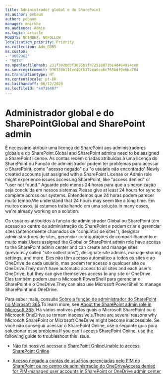 ```yaml
---
title: Administrador global e do SharePoint
ms.author: pebaum
author: pebaum
manager: mnirkhe
ms.audience: Admin
ms.topic: article
ROBOTS: NOINDEX, NOFOLLOW
localization_priority: Priority
ms.collection: Adm_O365
ms.custom:
- "9002962"
- "5674"
ms.openlocfilehash: 231f302bd3f3655b1fe72518d71b14d464914ce0
ms.sourcegitcommit: 936330b11fec49f6174eadea6c765bdf9e6ba784
ms.translationtype: HT
ms.contentlocale: pt-BR
ms.lasthandoff: 06/12/2020
ms.locfileid: "44716407"
---
```

# <a name="global-and-sharepoint-admin"></a><span data-ttu-id="06c97-102">Administrador global e do SharePoint</span><span class="sxs-lookup"><span data-stu-id="06c97-102">Global and SharePoint admin</span></span>

<span data-ttu-id="06c97-103">É necessário atribuir uma licença do SharePoint aos administradores globais e do SharePoint.</span><span class="sxs-lookup"><span data-stu-id="06c97-103">Global and SharePoint admins need to be assigned a SharePoint license.</span></span> <span data-ttu-id="06c97-104">As contas recém criadas atribuídas à uma licença do SharePoint ou Função de administrador podem ter problemas para acessar o SharePoint, como "acesso negado" ou "o usuário não encontrado".</span><span class="sxs-lookup"><span data-stu-id="06c97-104">Newly created accounts just assigned with a SharePoint License or Admin role might experience issues accessing SharePoint, like "access denied" or "user not found."</span></span> <span data-ttu-id="06c97-105">Aguarde pelo menos 24 horas para que a sincronização seja concluída em nossos sistemas.</span><span class="sxs-lookup"><span data-stu-id="06c97-105">Please give at least 24 hours for sync to complete across our systems.</span></span> <span data-ttu-id="06c97-106">Entendemos que 24 horas podem parecer muito tempo.</span><span class="sxs-lookup"><span data-stu-id="06c97-106">We understand that 24 hours may seem like a long time.</span></span> <span data-ttu-id="06c97-107">Em muitos casos, já estamos trabalhando em uma solução.</span><span class="sxs-lookup"><span data-stu-id="06c97-107">In many cases, we're already working on a solution.</span></span>

<span data-ttu-id="06c97-108">Os usuários atribuídos à função de administrador Global ou SharePoint têm acesso ao centro de administração do SharePoint e podem criar e gerenciar sites (anteriormente chamados de "conjuntos de sites"), designar administradores de sites, gerenciar configurações de compartilhamento e muito mais.</span><span class="sxs-lookup"><span data-stu-id="06c97-108">Users assigned the Global or SharePoint admin role have access to the SharePoint admin center and can create and manage sites (previously called "site collections"), designate site admins, manage sharing settings, and more.</span></span> <span data-ttu-id="06c97-109">Eles não têm acesso automático a todos os sites e ao OneDrive de cada usuário, mas podem ter acesso a qualquer site ou OneDrive.</span><span class="sxs-lookup"><span data-stu-id="06c97-109">They don't have automatic access to all sites and each user's OneDrive, but they can give themselves access to any site or OneDrive.</span></span> <span data-ttu-id="06c97-110">Eles também podem usar o Microsoft PowerShell para gerenciar o SharePoint e o OneDrive.</span><span class="sxs-lookup"><span data-stu-id="06c97-110">They can also use Microsoft PowerShell to manage SharePoint and OneDrive.</span></span>

<span data-ttu-id="06c97-111">Para saber mais, consulte [Sobre a função de administrador do SharePoint no Microsoft 365](https://docs.microsoft.com/sharepoint/sharepoint-admin-role).</span><span class="sxs-lookup"><span data-stu-id="06c97-111">To learn more, see [About the SharePoint admin role in Microsoft 365](https://docs.microsoft.com/sharepoint/sharepoint-admin-role).</span></span>
<span data-ttu-id="06c97-112">Há vários motivos pelos quais o Microsoft SharePoint ou o Microsoft OneDrive se tornam inacessíveis.</span><span class="sxs-lookup"><span data-stu-id="06c97-112">There are several reasons why Microsoft SharePoint or Microsoft OneDrive might become inaccessible.</span></span> <span data-ttu-id="06c97-113">Se você não conseguir acessar o SharePoint Online, use o seguinte guia para solucionar esse problema.</span><span class="sxs-lookup"><span data-stu-id="06c97-113">If you can't access SharePoint Online, use the following guide to troubleshoot this issue.</span></span>

- [<span data-ttu-id="06c97-114">Não foi possível acessar o SharePoint Online</span><span class="sxs-lookup"><span data-stu-id="06c97-114">Unable to access SharePoint Online</span></span>](https://docs.microsoft.com/sharepoint/troubleshoot/sharing-and-permissions/sharepoint-online-inaccessible)

- [<span data-ttu-id="06c97-115">Acesso negado a contas de usuários gerenciadas pelo PIM no SharePoint ou no centro de administração do OneDrive</span><span class="sxs-lookup"><span data-stu-id="06c97-115">Access denied for PIM-managed user accounts in SharePoint or OneDrive admin center</span></span>](https://docs.microsoft.com/sharepoint/troubleshoot/administration/access-denied-to-pim-user-accounts)